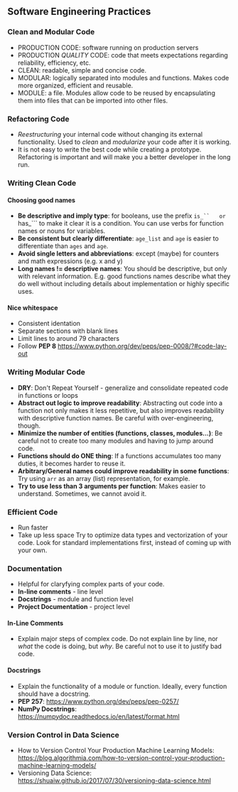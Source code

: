 ## Software Engineering Practices

### Clean and Modular Code
- PRODUCTION CODE: software running on production servers
- PRODUCTION _QUALITY_ CODE: code that meets expectations regarding reliability, efficiency, etc.
- CLEAN: readable, simple and concise code.
- MODULAR: logically separated into modules and functions. Makes code more organized, efficient and reusable.
- MODULE: a file. Modules allow code to be reused by encapsulating them into files that can be imported into other files.

### Refactoring Code

- *Reestructuring* your internal code without changing its external functionality. Used to _clean_ and _modularize_ your code after it is working.
- It is not easy to write the best code while creating a prototype. Refactoring is important and will make you a better developer in the long run.

### Writing Clean Code

#### Choosing good names

- **Be descriptive and imply type**: for booleans, use the prefix ```is_``	 or ```has_``` to make it clear it is a condition. You can use verbs for function names or nouns for variables.
- **Be consistent but clearly differentiate**: ```age_list``` and ```age``` is easier to differentiate than ```ages``` and ```age```.
- **Avoid single letters and abbreviations**: except (maybe) for counters and math expressions (e.g. x and y)
- **Long names != descriptive names**: You should be descriptive, but only with relevant information. E.g. good functions names describe what they do well without including details about implementation or highly specific uses.

#### Nice whitespace
- Consistent identation
- Separate sections with blank lines
- Limit lines to around 79 characters
- Follow **PEP 8** https://www.python.org/dev/peps/pep-0008/?#code-lay-out

### Writing Modular Code
- **DRY**: Don't Repeat Yourself - generalize and consolidate repeated code in functions or loops
- **Abstract out logic to improve readability**: Abstracting out code into a function not only makes it less repetitive, but also improves readability with descriptive function names. Be careful with over-engineering, though.
- **Minimize the number of entities (functions, classes, modules...)**: Be careful not to create too many modules and having to jump around code.
- **Functions should do ONE thing**: If a functions accumulates too many duties, it becomes harder to reuse it.
- **Arbitrary/General names could improve readability in some functions**: Try using ```arr``` as an array (list) representation, for example.
- **Try to use less than 3 arguments per function**: Makes easier to understand. Sometimes, we cannot avoid it.

### Efficient Code
- Run faster
- Take up less space
Try to optimize data types and vectorization of your code. Look for standard implementations first, instead of coming up with your own.


### Documentation

- Helpful for claryfying complex parts of your code.
- **In-line comments** - line level
- **Docstrings** -  module and function level
- **Project Documentation** - project level

#### In-Line Comments
- Explain major steps of complex code. Do not explain line by line, nor *what* the code is doing, but *why*. Be careful not to use it to justify bad code.

#### Docstrings
- Explain the functionality of a module or function. Ideally, every function should have a docstring.
- **PEP 257**: https://www.python.org/dev/peps/pep-0257/
- **NumPy Docstrings**: https://numpydoc.readthedocs.io/en/latest/format.html

### Version Control in Data Science

- How to Version Control Your Production Machine Learning Models: https://blog.algorithmia.com/how-to-version-control-your-production-machine-learning-models/
- Versioning Data Science: https://shuaiw.github.io/2017/07/30/versioning-data-science.html


